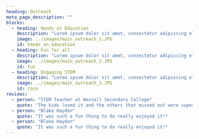 ```yaml
---
heading: Outreach
meta_page_description: ""
blocks:
  - heading: Hands on Education
    description: "Lorem ipsum dolor sit amet, consectetur adipiscing elit, sed do eiusmod tempor incididunt ut labore et dolore magna aliqua. Ut enim ad minim veniam, quis nostrud exercitation ullamco laboris nisi ut aliquip ex ea commodo consequat."
    image: ../images/main_outreach_1.JPG
    id: hands_on_education
  - heading: Fun for all
    description: "Lorem ipsum dolor sit amet, consectetur adipiscing elit, sed do eiusmod tempor incididunt ut labore et dolore magna aliqua. Ut enim ad minim veniam, quis nostrud exercitation ullamco laboris nisi ut aliquip ex ea commodo consequat."
    image: ../images/main_outreach_2.JPG
    id: fun
  - heading: Engaging STEM
    description: "Lorem ipsum dolor sit amet, consectetur adipiscing elit, sed do eiusmod tempor incididunt ut labore et dolore magna aliqua. Ut enim ad minim veniam, quis nostrud exercitation ullamco laboris nisi ut aliquip ex ea commodo consequat."
    image: ../images/main_outreach_3.JPG
    id: race
reviews:
  - person: "STEM Teacher at Westall Secondary College"
    quote: "The kids loved it and the others that missed out were super jealous!"
  - person: "Blake Haydon"
    quote: "It was such a fun thing to do really enjoyed it!"
  - person: "Blake Haydon"
    quote: "It was such a fun thing to do really enjoyed it!"
---
```


